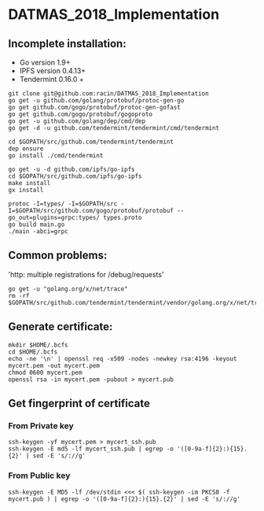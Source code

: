 # DATMAS_2018_Implementation

## Incomplete installation:
* Go version 1.9+
* IPFS version 0.4.13+
* Tendermint 0.16.0 +

```
git clone git@github.com:racin/DATMAS_2018_Implementation
go get -u github.com/golang/protobuf/protoc-gen-go
go get github.com/gogo/protobuf/protoc-gen-gofast
go get github.com/gogo/protobuf/gogoproto
go get -u github.com/golang/dep/cmd/dep
go get -d -u github.com/tendermint/tendermint/cmd/tendermint

cd $GOPATH/src/github.com/tendermint/tendermint
dep ensure
go install ./cmd/tendermint

go get -u -d github.com/ipfs/go-ipfs
cd $GOPATH/src/github.com/ipfs/go-ipfs
make install
gx install

protoc -I=types/ -I=$GOPATH/src -I=$GOPATH/src/github.com/gogo/protobuf/protobuf --go_out=plugins=grpc:types/ types.proto
go build main.go
./main -abci=grpc
```

## Common problems:
'http: multiple registrations for /debug/requests'
```
go get -u "golang.org/x/net/trace"
rm -rf $GOPATH/src/github.com/tendermint/tendermint/vendor/golang.org/x/net/trace
```

## Generate certificate:
```
mkdir $HOME/.bcfs
cd $HOME/.bcfs
echo -ne '\n' | openssl req -x509 -nodes -newkey rsa:4196 -keyout mycert.pem -out mycert.pem
chmod 0600 mycert.pem
openssl rsa -in mycert.pem -pubout > mycert.pub
```

## Get fingerprint of certificate
### From Private key
```
ssh-keygen -yf mycert.pem > mycert_ssh.pub
ssh-keygen -E md5 -lf mycert_ssh.pub | egrep -o '([0-9a-f]{2}:){15}.{2}' | sed -E 's/://g'
```

### From Public key
```
ssh-keygen -E MD5 -lf /dev/stdin <<< $( ssh-keygen -im PKCS8 -f mycert.pub ) | egrep -o '([0-9a-f]{2}:){15}.{2}' | sed -E 's/://g'
```
